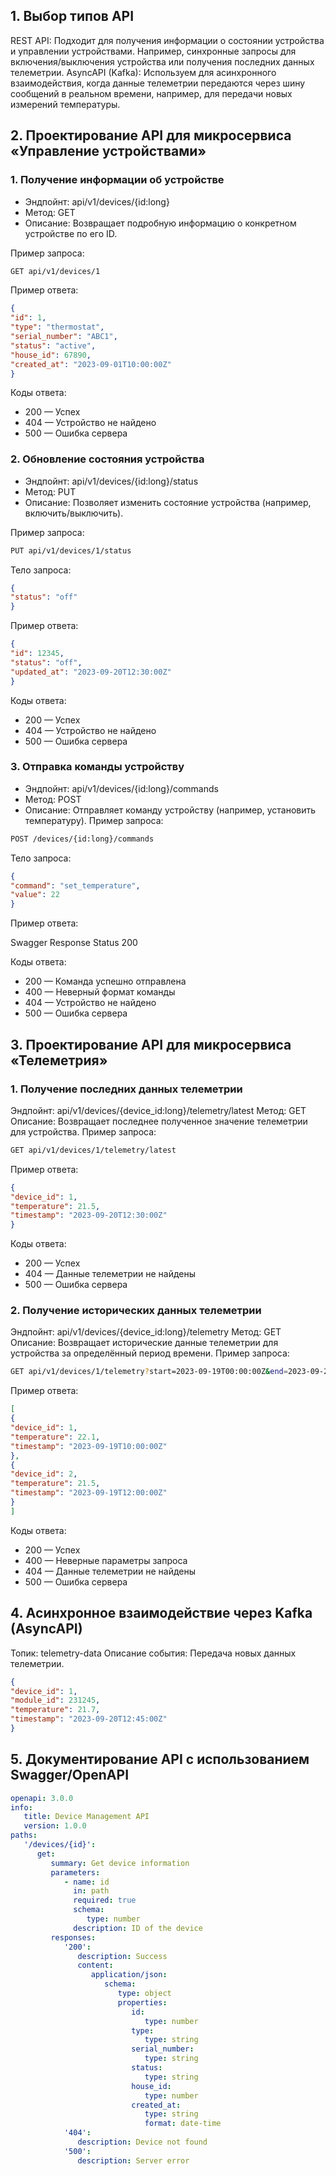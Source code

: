 ## 1. Выбор типов API
   REST API: Подходит для получения информации о состоянии устройства и управлении устройствами. Например, синхронные запросы для включения/выключения устройства или получения последних данных телеметрии.
   AsyncAPI (Kafka): Используем для асинхронного взаимодействия, когда данные телеметрии передаются через шину сообщений в реальном времени, например, для передачи новых измерений температуры.
## 2. Проектирование API для микросервиса «Управление устройствами»
### 1. Получение информации об устройстве

- Эндпойнт: api/v1/devices/{id:long}
- Метод: GET
- Описание: Возвращает подробную информацию о конкретном устройстве по его ID.

Пример запроса:

```bash
GET api/v1/devices/1
```

Пример ответа:

```json
{
"id": 1,
"type": "thermostat",
"serial_number": "ABC1",
"status": "active",
"house_id": 67890,
"created_at": "2023-09-01T10:00:00Z"
}
```
Коды ответа:

- 200 — Успех
- 404 — Устройство не найдено
- 500 — Ошибка сервера

### 2. Обновление состояния устройства

- Эндпойнт: api/v1/devices/{id:long}/status
- Метод: PUT
- Описание: Позволяет изменить состояние устройства (например, включить/выключить).

Пример запроса:

```bash
PUT api/v1/devices/1/status
```
Тело запроса:

```json
{
"status": "off"
}
```
Пример ответа:

```json
{
"id": 12345,
"status": "off",
"updated_at": "2023-09-20T12:30:00Z"
}
```
Коды ответа:

- 200 — Успех
- 404 — Устройство не найдено
- 500 — Ошибка сервера

### 3. Отправка команды устройству

- Эндпойнт: api/v1/devices/{id:long}/commands
- Метод: POST
- Описание: Отправляет команду устройству (например, установить температуру).
Пример запроса:

```bash
POST /devices/{id:long}/commands
```
Тело запроса:

```json
{
"command": "set_temperature",
"value": 22
}
```
Пример ответа:

Swagger Response Status 200

Коды ответа:

- 200 — Команда успешно отправлена
- 400 — Неверный формат команды
- 404 — Устройство не найдено
- 500 — Ошибка сервера
## 3. Проектирование API для микросервиса «Телеметрия»
### 1. Получение последних данных телеметрии

Эндпойнт: api/v1/devices/{device_id:long}/telemetry/latest
Метод: GET
Описание: Возвращает последнее полученное значение телеметрии для устройства.
Пример запроса:

```bash
GET api/v1/devices/1/telemetry/latest
```
Пример ответа:

```json
{
"device_id": 1,
"temperature": 21.5,
"timestamp": "2023-09-20T12:30:00Z"
}
```
Коды ответа:

- 200 — Успех
- 404 — Данные телеметрии не найдены
- 500 — Ошибка сервера
### 2. Получение исторических данных телеметрии

Эндпойнт: api/v1/devices/{device_id:long}/telemetry
Метод: GET
Описание: Возвращает исторические данные телеметрии для устройства за определённый период времени.
Пример запроса:

```bash
GET api/v1/devices/1/telemetry?start=2023-09-19T00:00:00Z&end=2023-09-20T00:00:00Z
```
Пример ответа:

```json
[
{
"device_id": 1,
"temperature": 22.1,
"timestamp": "2023-09-19T10:00:00Z"
},
{
"device_id": 2,
"temperature": 21.5,
"timestamp": "2023-09-19T12:00:00Z"
}
]
```
Коды ответа:

- 200 — Успех
- 400 — Неверные параметры запроса
- 404 — Данные телеметрии не найдены
- 500 — Ошибка сервера

## 4. Асинхронное взаимодействие через Kafka (AsyncAPI)
Топик: telemetry-data
Описание события: Передача новых данных телеметрии.

```json
{
"device_id": 1,
"module_id": 231245,
"temperature": 21.7,
"timestamp": "2023-09-20T12:45:00Z"
}
```

## 5. Документирование API с использованием Swagger/OpenAPI

```yaml
openapi: 3.0.0
info:
   title: Device Management API
   version: 1.0.0
paths:
   '/devices/{id}':
      get:
         summary: Get device information
         parameters:
            - name: id
              in: path
              required: true
              schema:
                 type: number
              description: ID of the device
         responses:
            '200':
               description: Success
               content:
                  application/json:
                     schema:
                        type: object
                        properties:
                           id:
                              type: number
                           type:
                              type: string
                           serial_number:
                              type: string
                           status:
                              type: string
                           house_id:
                              type: number
                           created_at:
                              type: string
                              format: date-time
            '404':
               description: Device not found
            '500':
               description: Server error
```